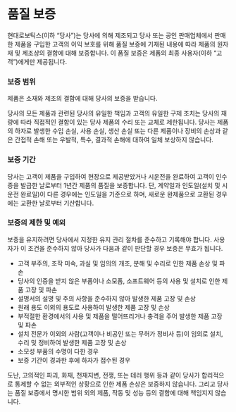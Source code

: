 ﻿# 품질 보증

현대로보틱스(이하 “당사”)는 당사에 의해 제조되고 당사 또는 공인 판매업체에서 판매한 제품을 구입한 고객의 이익 보호를 위해 품질 보증에 기재된 내용에 따라 제품의 원자재 및 제조상의 결함에 대해 보증합니다. 이 품질 보증은 제품의 최종 사용자(이하 “고객”)에게만 제공됩니다.

### 보증 범위&#xD;

제품은 소재와 제조의 결함에 대해 당사의 보증을 받습니다.

당사의 모든 제품과 관련된 당사의 유일한 책임과 고객의 유일한 구제 조치는 당사의 재량에 따라 직접적인 결함이 있는 당사 제품의 수리 또는 교체로 제한됩니다. 당사는 제품의 하자로 발생한 수입 손실, 사용 손실, 생산 손실 또는 다른 제품이나 장비의 손상과 같은 간접적 손해 또는 우발적, 특수, 결과적 손해에 대하여 일체 보상하지 않습니다.

### 보증 기간&#xD;

당사는 고객이 제품을 구입하여 현장으로 제공받았거나 시운전을 완료하여 고객이 인수증을 발급한 날로부터 1년간 제품의 품질을 보증합니다. 단, 계약일과 인도일(설치 및 시운전 완료일)이 다른 경우에는 인도일을 기준으로 하며, 새로운 완제품으로 교환된 경우에는 교환한 날로부터 기산합니다.

### 보증의 제한 및 예외&#xD;

보증을 유지하려면 당사에서 지정한 유지 관리 절차를 준수하고 기록해야 합니다. 사용자가 이 조건을 준수하지 않아 당사가 다음과 같이 판단할 경우 보증은 무효가 됩니다.

* 고객 부주의, 조작 미숙, 과실 및 임의의 개조, 분해 및 수리로 인한 제품 손상 및 파손
* 당사의 인증을 받지 않은 부품이나 소모품, 소프트웨어 등의 사용 및 설치로 인한 제품 고장 및 파손
* 설명서의 설명 및 주의 사항을 준수하지 않아 발생한 제품 고장 및 손상
* 원래 용도 이외의 용도로 사용하여 발생한 제품 고장 및 손상
* 부적절한 환경에서의 사용 및 제품을 떨어뜨리거나 충격을 주어 발생한 제품 고장 및 파손
* 설치 전문가 이외의 사람(고객이나 비공인 또는 무허가 정비사 등)이 임의로 설치, 수리 및 정비하여 발생한 제품 고장 및 손상
* 소모성 부품의 수명이 다한 경우
* 보증 기간이 경과한 후에 하자가 접수된 경우

도난, 고의적인 파괴, 화재, 천재지변, 전쟁, 또는 테러 행위 등과 같이 당사가 합리적으로 통제할 수 없는 외부적인 상황으로 인한 제품 손상은 보증하지 않습니다. 그리고 당사는 품질 보증에서 명시한 범위 외의 제품, 작동 및 성능 등의 결함에 대해 책임지지 않습니다.

